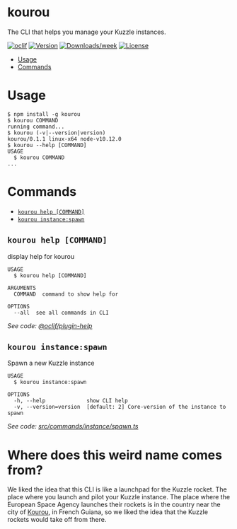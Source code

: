 # kourou

The CLI that helps you manage your Kuzzle instances.

[![oclif](https://img.shields.io/badge/cli-oclif-brightgreen.svg)](https://oclif.io)
[![Version](https://img.shields.io/npm/v/kourou.svg)](https://npmjs.org/package/kourou)
[![Downloads/week](https://img.shields.io/npm/dw/kourou.svg)](https://npmjs.org/package/kourou)
[![License](https://img.shields.io/npm/l/kourou.svg)](https://github.com/kuzzleio/kourou/blob/master/package.json)

<!-- toc -->

- [Usage](#usage)
- [Commands](#commands)
  <!-- tocstop -->

# Usage

<!-- usage -->

```sh-session
$ npm install -g kourou
$ kourou COMMAND
running command...
$ kourou (-v|--version|version)
kourou/0.1.1 linux-x64 node-v10.12.0
$ kourou --help [COMMAND]
USAGE
  $ kourou COMMAND
...
```

<!-- usagestop -->

# Commands

<!-- commands -->

- [`kourou help [COMMAND]`](#kourou-help-command)
- [`kourou instance:spawn`](#kourou-instancespawn)

## `kourou help [COMMAND]`

display help for kourou

```
USAGE
  $ kourou help [COMMAND]

ARGUMENTS
  COMMAND  command to show help for

OPTIONS
  --all  see all commands in CLI
```

_See code: [@oclif/plugin-help](https://github.com/oclif/plugin-help/blob/v2.2.2/src/commands/help.ts)_

## `kourou instance:spawn`

Spawn a new Kuzzle instance

```
USAGE
  $ kourou instance:spawn

OPTIONS
  -h, --help             show CLI help
  -v, --version=version  [default: 2] Core-version of the instance to spawn
```

_See code: [src/commands/instance/spawn.ts](https://github.com/kuzzleio/kourou/blob/v0.1.1/src/commands/instance/spawn.ts)_

<!-- commandsstop -->

# Where does this weird name comes from?

We liked the idea that this CLI is like a launchpad for the Kuzzle rocket. The place where you launch and pilot your Kuzzle instance. The place where the European Space Agency launches their rockets is in the country near the city of [Kourou](https://www.wikiwand.com/en/Kourou), in French Guiana, so we liked the idea that the Kuzzle rockets would take off from there.
